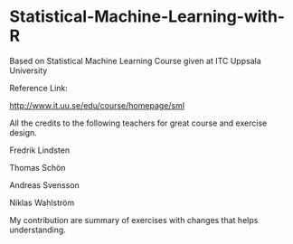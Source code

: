 # Statistical-Machine-Learning-with-R
Based on Statistical Machine Learning Course given at ITC Uppsala University

Reference Link: 

http://www.it.uu.se/edu/course/homepage/sml

All the credits to the following teachers for great course and exercise design.

Fredrik Lindsten

Thomas Schön

Andreas Svensson

Niklas Wahlström

My contribution are summary of exercises with changes that helps understanding.

